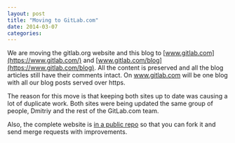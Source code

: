 ```yaml
---
layout: post
title: "Moving to GitLab.com"
date: 2014-03-07
categories:
---
```


We are moving the gitlab.org website and this blog to [www.gitlab.com](https://www.gitlab.com/) and [www.gitlab.com/blog](https://www.gitlab.com/blog).
All the content is preserved and all the blog articles still have their comments intact.
On www.gitlab.com will be one blog with all our blog posts served over https.

The reason for this move is that keeping both sites up to date was causing a lot of duplicate work.
Both sites were being updated the same group of people, Dmitriy and the rest of the GitLab.com team.

Also, the complete website is [in a public repo](https://gitlab.com/gitlab-com/www-gitlab-com/) so that you can fork it and send merge requests with improvements.
